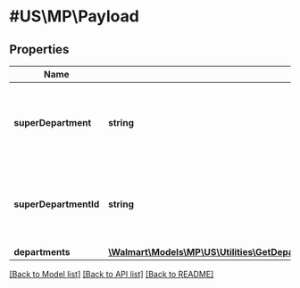 # #US\MP\Payload

## Properties

Name | Type | Description | Notes
------------ | ------------- | ------------- | -------------
**superDepartment** | **string** | The super-department name for which the department have to be fetched | [optional]
**superDepartmentId** | **string** | The super-department id for which the department have to be fetched | [optional]
**departments** | [**\Walmart\Models\MP\US\Utilities\GetDepartmentList200ResponsePayloadInnerDepartmentsInner[]**](GetDepartmentList200ResponsePayloadInnerDepartmentsInner.md) |  | [optional]


[[Back to Model list]](../) [[Back to API list]](../../Api/US/MP) [[Back to README]](../../README.md)
